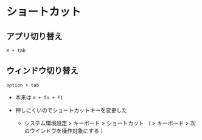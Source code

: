 # ショートカット

## アプリ切り替え

`⌘ + tab`

## ウィンドウ切り替え

`option + tab`

- 本来は `⌘ + fn + F1`

- 押しにくいのでショートカットキーを変更した

  - システム環境設定 > キーボード > ショートカット （ > キーボード > 次のウインドウを操作対象にする ）
